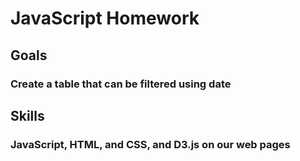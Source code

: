 # JavaScript Homework

## Goals
### Create a table that can be filtered using date 

## Skills
### JavaScript, HTML, and CSS, and D3.js on our web pages
